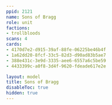 ```yaml
---
ppid: 2121
name: Sons of Bragg
role: unit
factions:
- trollbloods
scans: 4
cards:
- 4170d7e2-d915-39af-88fe-06225be46b4f
- 1a62dd20-8fcf-33c5-82d3-d90ad83b5ae7
- 388e431c-3e9d-3335-aee6-6557a6c5be59
- 4433399c-a0f8-3d4f-9620-fdeade617e2e

layout: model
title: Sons of Bragg
disableToc: true
hidden: true
---
```

